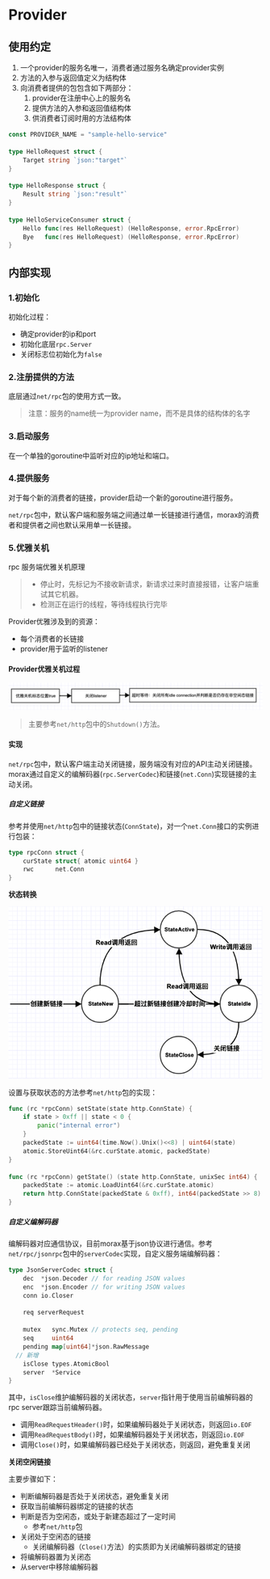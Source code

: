 # Provider

## 使用约定

1. 一个provider的服务名唯一，消费者通过服务名确定provider实例
2. 方法的入参与返回值定义为结构体
3. 向消费者提供的包包含如下两部分：
   1. provider在注册中心上的服务名
   2. 提供方法的入参和返回值结构体
   3. 供消费者订阅时用的方法结构体

```go
const PROVIDER_NAME = "sample-hello-service"

type HelloRequest struct {
	Target string `json:"target"`
}

type HelloResponse struct {
	Result string `json:"result"`
}

type HelloServiceConsumer struct {
	Hello func(res HelloRequest) (HelloResponse, error.RpcError)
	Bye   func(res HelloRequest) (HelloResponse, error.RpcError)
}
```

## 内部实现

### 1.初始化

初始化过程：

* 确定provider的ip和port
* 初始化底层`rpc.Server`
* 关闭标志位初始化为`false`

### 2.注册提供的方法

底层通过`net/rpc`包的使用方式一致。

> 注意：服务的name统一为provider name，而不是具体的结构体的名字

### 3.启动服务

在一个单独的goroutine中监听对应的ip地址和端口。

### 4.提供服务

对于每个新的消费者的链接，provider启动一个新的goroutine进行服务。

`net/rpc`包中，默认客户端和服务端之间通过单一长链接进行通信，morax的消费者和提供者之间也默认采用单一长链接。

### 5.优雅关机

rpc 服务端优雅关机原理

> - 停止时，先标记为不接收新请求，新请求过来时直接报错，让客户端重试其它机器。
> - 检测正在运行的线程，等待线程执行完毕

Provider优雅涉及到的资源：

* 每个消费者的长链接
* provider用于监听的listener

#### Provider优雅关机过程

<img src="./img/provider_shutdown.png" style="zoom: 50%;" />

> 主要参考`net/http`包中的`Shutdown()`方法。

#### 实现

`net/rpc`包中，默认客户端主动关闭链接，服务端没有对应的API主动关闭链接。morax通过自定义的编解码器(`rpc.ServerCodec`)和链接(`net.Conn`)实现链接的主动关闭。

##### 自定义链接

参考并使用`net/http`包中的链接状态(`ConnState`)，对一个`net.Conn`接口的实例进行包装：

```go
type rpcConn struct {
	curState struct{ atomic uint64 }
	rwc      net.Conn
}
```

**状态转换**

![](./img/conn_state.png)

设置与获取状态的方法参考`net/http`包的实现：

```go
func (rc *rpcConn) setState(state http.ConnState) {
	if state > 0xff || state < 0 {
		panic("internal error")
	}
	packedState := uint64(time.Now().Unix()<<8) | uint64(state)
	atomic.StoreUint64(&rc.curState.atomic, packedState)
}

func (rc *rpcConn) getState() (state http.ConnState, unixSec int64) {
	packedState := atomic.LoadUint64(&rc.curState.atomic)
	return http.ConnState(packedState & 0xff), int64(packedState >> 8)
}
```

##### 自定义编解码器

编解码器对应通信协议，目前morax基于json协议进行通信。参考`net/rpc/jsonrpc`包中的`serverCodec`实现，自定义服务端编解码器：

```go
type JsonServerCodec struct {
	dec  *json.Decoder // for reading JSON values
	enc  *json.Encoder // for writing JSON values
	conn io.Closer

	req serverRequest

	mutex   sync.Mutex // protects seq, pending
	seq     uint64
	pending map[uint64]*json.RawMessage
  // 新增
	isClose types.AtomicBool
	server  *Service
}
```

其中，`isClose`维护编解码器的关闭状态，`server`指针用于使用当前编解码器的rpc server跟踪当前编解码器。

* 调用`ReadRequestHeader()`时，如果编解码器处于关闭状态，则返回`io.EOF`
* 调用`ReadRequestBody()`时，如果编解码器处于关闭状态，则返回`io.EOF`
* 调用`Close()`时，如果编解码器已经处于关闭状态，则返回，避免重复关闭

**关闭空闲链接**

主要步骤如下：

* 判断编解码器是否处于关闭状态，避免重复关闭
* 获取当前编解码器绑定的链接的状态
* 判断是否为空闲态，或处于新建态超过了一定时间
  * 参考`net/http`包
* 关闭处于空闲态的链接
  * 关闭编解码器（`Close()`方法）的实质即为关闭编解码器绑定的链接
* 将编解码器置为关闭态
* 从server中移除编解码器